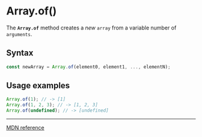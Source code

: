 # Array.of()

The **`Array.of`** method creates a _new_ `array` from a variable number of `arguments`.

## Syntax

```js
const newArray = Array.of(element0, element1, ..., elementN);
```

## Usage examples

```js
Array.of(1); // -> [1]
Array.of(1, 2, 3); // -> [1, 2, 3]
Array.of(undefined); // -> [undefined]
```

---

[MDN reference](https://developer.mozilla.org/en-US/docs/Web/JavaScript/Reference/Global_Objects/Array/of)

